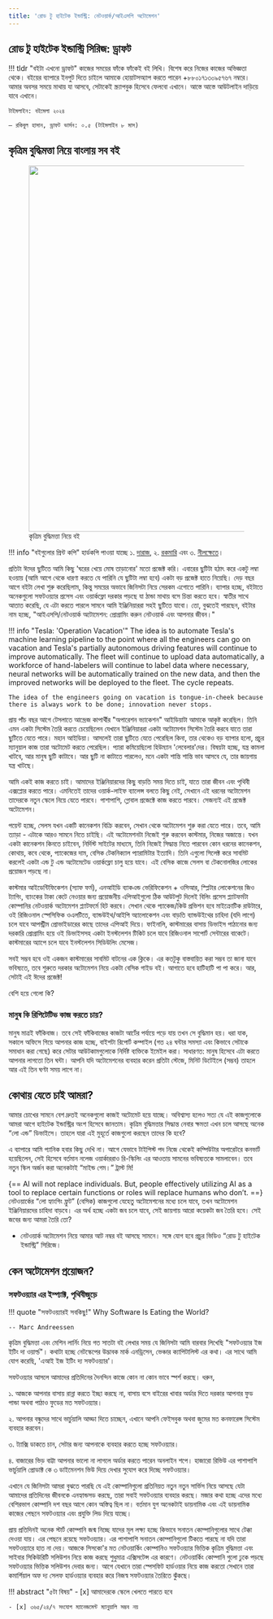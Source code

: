 ```yaml
---
title: 'রোড টু হাইটেক ইন্ডাস্ট্রি: নেটওয়ার্ক/আইএসপি অটোমেশন'
---
```


## রোড টু হাইটেক ইন্ডাস্ট্রি সিরিজ: ড্রাফট

!!! tldr "বইটা এখনো ড্রাফট"
    কাজের সময়ের ফাঁকে ফাঁকেই বই লিখি। বিশেষ করে নিজের কাজের অভিজ্ঞতা থেকে। বইয়ের ব্যাপারে ইনপুট দিতে চাইলে আমাকে হোয়াটসঅ্যাপ করতে পারেন +৮৮০১৭১৩০৯৫৭৬৭ নম্বরে। আমার অবসর সময়ে মাথায় যা আসবে, সেটাকেই স্ক্র্যাপবুক হিসেবে ফেলবো এখানে। আস্তে আস্তে আউটলাইন দাড়িয়ে যাবে এখানে।

    টাইমলাইন: বইমেলা ২০২৪
    
    – রকিবুল হাসান, ড্রাফট ভার্সন: ০.৫ (টাইমলাইন ৮ মাস)

## কৃত্রিম বুদ্ধিমত্তা নিয়ে বাংলায় সব বই

<figure>
  <img src="https://aiwithr.github.io/images/test4.jpg" width="720" />
  <figcaption>কৃত্রিম বুদ্ধিমত্তা নিয়ে বই</figcaption>
</figure>

!!! info "বইগুলোর প্রিন্ট কপি"
    হার্ডকপি পাওয়া যাচ্ছে ১. [দারাজ](https://www.daraz.com.bd/by-i183401682-s1127702944.html), ২. [রকমারি](https://www.rokomari.com/book/215389/) এবং ৩. [নীলক্ষেতে](https://www.facebook.com/ManikLibraryOnline/posts/3936571543102870)।

প্রতিটা ঈদের ছুটিতে আমি কিছু 'ঘরের খেয়ে মোষ তাড়ানোর' মতো প্রজেক্ট করি। এবারের ছুটিটা হঠাৎ করে একটু লম্বা হওয়ায় (আমি আগে থেকে ধারণা করতে যে পারিনি যে ছুটিটা লম্বা হবে) একটা বড় প্রজেক্ট হাতে নিয়েছি। দেড় বছর আগে বইটা লেখা শুরু করেছিলাম, কিন্তু সময়ের অভাবে জিনিসটা নিয়ে সেরকম এগোতে পারিনি। ব্যাপার হচ্ছে, বইটাতে অনেকগুলো সফটওয়্যার প্রসেস এবং ওয়ার্কফ্লো দরকার পড়ছে যা ঠান্ডা মাথায় বসে চিন্তা করতে হবে। স্বাতীর সাথে আতাত করেছি, যে এটা করতে পারলে সামনে আমি ইঞ্জিনিয়াররা সহই ছুটিতে যাবো। তো, বুঝতেই পারছেন, বইটার নাম হচ্ছে, "আইএসপি/নেটওয়ার্ক অটোমেশন: প্রোগ্রামিং করুন নেটওয়ার্ক এবং আপনার জীবন।"

!!! info "Tesla: 'Operation Vacation'"
    The idea is to automate Tesla's machine learning pipeline to the point where all the engineers can go on vacation and Tesla's partially autonomous driving features will continue to improve automatically. The fleet will continue to upload data automatically, a workforce of hand-labelers will continue to label data where necessary, neural networks will be automatically trained on the new data, and then the improved networks will be deployed to the fleet. The cycle repeats.

    The idea of the engineers going on vacation is tongue-in-cheek because there is always work to be done; innovation never stops.

প্রায় পাঁচ বছর আগে টেসলাতে আন্দ্রেজ কাপার্থীর "অপারেশন ভ্যাকেশন" আইডিয়াটা আমাকে আকৃষ্ট করেছিল। তিনি এমন একটা সিস্টেম তৈরি করতে চেয়েছিলেন যেখানে ইঞ্জিনিয়াররা একটা অটোমেশন সিস্টেম তৈরি করবে যাতে তারা ছুটিতে যেতে পারে। মহান আইডিয়া। আসলেই তারা ছুটিতে যেতে পেরেছিল কিনা, তার থেকেও বড় ব্যাপার হলো, প্রচুর ম্যানুয়াল কাজ তারা অটোমেট করতে পেরেছিল। প্যারা কমিয়েছিলো হিউম্যান 'লেবেলার'দের। বিষয়টা হচ্ছে, যন্ত্র কামলা খাটবে, আর মানুষ ছুটি কাটাবে। আর ছুটি না কাটাতে পারলেও, মনে একটা শান্তি শান্তি ভাব আসবে যে, তার জায়গায় যন্ত্র খাটছে।

আমি একই কাজ করতে চাই। আমাদের ইঞ্জিনিয়ারদের কিছু বাড়তি সময় দিতে চাই, যাতে তারা জীবন এবং পৃথিবী এক্সপ্লোর করতে পারে। এমনিতেই তাদের ওয়ার্ক-লাইফ ব্যালেন্স বলতে কিছু নেই, সেখানে এই ধরনের অটোমেশন তাদেরকে নতুন স্কেলে নিয়ে যেতে পারবে। পাশাপাশি, গ্লোবাল প্রজেক্টে কাজ করতে পারবে। সেজন্যই এই প্রজেক্ট অটোমেশন।

পয়েন্ট হচ্ছে, সেলস যখন একটি কানেকশন বিক্রি করবেন, সেখান থেকে অটোমেশন শুরু করা যেতে পারে। তবে, আমি ত্যাড়া - এটাকে আরও সামনে নিতে চাইছি। এই অটোমেশনটা নিজেই শুরু করবেন কাস্টমার, নিজের অজান্তে। যখন একটা কানেকশন কিনতে চাইবেন, নির্দিস্ট সাইটের মাধ্যমে, তিনি নিজেই সিদ্ধান্ত নিতে পারবেন কোন ধরনের কানেকশন, কোথায়, কবে থেকে, প্যাকেজের দাম, বেসিক টেকনিক্যাল প্যারামিটার ইত্যাদি। তিনি এগুলো সিলেক্ট করে সাবমিট করলেই একটা এন্ড টু এন্ড অটোমেটেড ওয়ার্কফ্লো চালু হয়ে যাবে। এই বেসিক কাজে সেলস বা টেকনোলজির লোকের প্রয়োজন পড়ছে না।

কাস্টমার আইডেন্টিফিকেশন (স্যাফ ফর্ম), এনআইডি ব্যাকএন্ড ভেরিফিকেশন + ওসিআর, স্প্লিটার লোকেশনের জিও ট্যাগিং, ব্যাংকের টাকা কেটে নেওয়ার জন্য প্রয়োজনীয় এপিআইগুলো ঠিক আউটপুট দিলেই বিলিং প্রসেস প্ল্যাটফর্মটা কোম্পানির নেটওয়ার্ক অটোমেশন প্ল্যাটফর্মে হিট করবে। সেখান থেকে প্যাকেজ/কিউ প্রভিশন হবে মাইক্রোটিক রাউটারে, ওই রিজিওনাল স্পেসিফিক ওএলটিতে, ব্যান্ডউইথ/আইপি অ্যালোকেশন এবং বাড়তি ব্যান্ডউইথের চাহিদা (যদি লাগে) চলে যাবে আপস্ট্রীম প্রোভাইডারের কাছে তাদের এপিআই দিয়ে। ফাইনালি, কাস্টমারের বাসায় ডিভাইস পাঠানোর জন্য দরকারি প্রোগ্রামিং হয়ে ওই ডিভাইসসহ একটা ইনস্টলেশন টিকিট চলে যাবে রিজিওনাল সাপোর্ট সেন্টারের বাকেটে। কাস্টমারের অ্যাপে চলে যাবে ইনস্টলেশন সিডিউলিং মেসেজ।

সবই সম্ভব হবে ওই একজন কাস্টমারের সাবমিট বাটনের এক ক্লিকে। এর কতটুকু বাস্তবায়িত করা সম্ভব তা  জানা যাবে ভবিষ্যতে, তবে শুরুতে দরকার অটোমেশন নিয়ে একটা বেসিক গাইড বই। আগাতে হবে হাটিহাটি পা পা করে। আর, সেটাই এই ঈদের প্রজেক্ট!

বেশি হয়ে গেলো কি?

### মানুষ কি রিপিটেটিভ কাজ করতে চায়?

মানুষ মাত্রই ফাঁকিবাজ। তবে সেই ফাঁকিবাজের কাজটা আর্টের পর্যায়ে পড়ে যায় তখন সে বুদ্ধিমান হয়। ধরা যাক, সকালে অফিসে গিয়ে আপনার কাজ হচ্ছে, বাইশটা রিপোর্ট কম্পাইল (গত ২৪ ঘন্টার সমস্যা এবং কিভাবে সেটাকে সমাধান করা গেছে) করে সেটার আউটকামগুলোকে নির্দিষ্ট ব্যক্তিকে ইমেইল করা। সাধারণত: মানুষ হিসেবে এটা করতে আপনার লাগতো তিন ঘন্টা। আপনি যদি অটোমেশনের ব্যবহার করেন প্রতিটা স্টেজে, মিনিট ডিটেইলে (সম্ভব) তাহলে আর এই তিন ঘণ্টা সময় লাগে না। 

## কোথায় যেতে চাই আমরা?

আমার চোখের সামনে বেশ দ্রুতই অনেকগুলো কাজই অটোমেট হয়ে যাচ্ছে। অবিশ্বাস্য হলেও সত্য যে এই কাজগুলোকে আমরা আগে হাইটেক ইন্ডাস্ট্রির অংশ হিসেবে জানতাম। কৃত্রিম বুদ্ধিমত্তার সিদ্ধান্ত নেবার ক্ষমতা এখন চলে আসছে অনেক “লো এন্ড” ডিভাইসে। তাহলে যারা এই মুহূর্তে কাজগুলো করছেন তাদের কি হবে?

এ ব্যাপারে আমি প্যানিক হবার কিছু দেখি না। আগে যেভাবে টাইপিস্ট পদ নিজে থেকেই কম্পিউটার অপারেটরে কনভার্ট হয়েছিলেন, সেই হিসেবে বর্তমান নলেজ ওয়ার্কাররাও রি-স্কিলিং এর আওতায় সামনের ভবিষ্যতকে সামলাবেন। তবে নতুন স্কিল অর্জন করা অনেকটাই “মাইন্ড গেম।” ট্রাস্ট মি!

{== AI will not replace individuals. But, people effectively utilizing AI as a tool to replace certain functions or roles will replace humans who don’t. ==} নেটওয়ার্কের “লো হ্যাংগিং ফ্রুট” (বেসিক) কাজগুলো যেহেতু অটোমেশনের মধ্যে চলে যাবে, তখন অটোমেশন ইঞ্জিনিয়ারদের চাহিদা বাড়বে। এর অর্থ হচ্ছে একটা জব চলে যাবে, সেই জায়গায় আরো কয়েকটা জব তৈরি হবে। সেই জবের জন্য আমরা তৈরি তো?

* নেটওয়ার্ক অটোমেশন নিয়ে আমার আট নম্বর বই আসছে সামনে। সঙ্গে যোগ হবে প্রচুর ভিডিও “রোড টু হাইটেক ইন্ডাস্ট্রি” সিরিজে।

<!-- {==

সরকারে থাকার সময়ে 'উন্নততর' প্রযুক্তির জন্য একরকম প্রায় চষে ফেলেছিলাম প্রযুক্তিতে শীর্ষে থাকা দেশগুলোকে। তখন একটা 'রিয়েলাইজেশন' এলো, উন্নত বিশ্বের জন্য উন্নততর প্রযুক্তি যতটুকু দরকার, তার থেকে বেশি দরকার আমাদের দেশে। একমাত্র উন্নততর প্রযুক্তিই পারবে আমাদের সমসাময়িক সমস্যাগুলো মেটাতে। উন্নতর প্রযুক্তি এখন মানুষ থেকেও বুদ্ধিমান, কারণ মানুষই তৈরি করেছে 'উন্নততর বুদ্ধিমত্তা' যাতে মানুষের ভুলে সিস্টেমের যাতে ক্ষতি না হয়।

মানুষকে বের করে আনতে হবে 'সার্ভিস লুপ' থেকে। মানুষ কখনোই আরেকজন মানুষকে উন্নত ধরনের সেবা দিতে পারবেন না (বৃদ্ধ মানুষ ছাড়া)। সেটাই সত্য। উন্নত বিশ্বে 'মধ্যম' প্রযুক্তি (যেখানে এখনো কিছু মানুষ আছেন) থেকে যেই মাইগ্রেশনটা লাগছে, সেটা আমাদের দরকার পড়ছে না। এটাই 'লিপ ফ্রগিং' এর বড় সুবিধা। এছাড়া সবারই প্রযুক্তি জানার প্রয়োজন নেই, প্রযুক্তি জানবেন ডিজাইনাররা। বাকিরা হবেন প্রযুক্তির ব্যবহারকারী। জনগণ কথা বলবেন (সেবা গ্রহণ করবেন) সিস্টেমের সাথে। মানুষের সাথে নয়। মনে পড়ে, কবে শেষ দিয়েছিলেন আপনার ডিজিটাল ব্যাংকে?

আমাদের বিশাল জনশক্তিকে বিশাল স্কেলে, সময় মত সার্ভিস দিতে চাইলে উন্নততর প্রযুক্তি ছাড়া গতি নেই। উন্নত বিশ্বে পুরো দেশে যত মানুষ, তার থেকে বেশি মানুষ থাকেন আমাদের একটা শহরে। উন্নততর প্রযুক্তি ছাড়া সময় ক্ষেপন করা কাগুজে ম্যানুয়াল পদ্ধতিতে এত মানুষের সেবা প্রদান সম্ভব না। যেকোনো এক মানুষের মর্জির উপরে বসে থাকতে হবে না একটা সেবা পাবার ক্ষেত্রে।

একজন মানুষ রাষ্ট্রের কাছে কি চান? ভালোভাবে বেঁচে থাকার জন্য যা কিছুর প্রয়োজন সেটার যোগান তৈরি করে রাখবে রাষ্ট্র। সেগুলোকে শেষ বয়সে যোগান দিলে আবার হবে না, দিতে হবে সময় মতো। অন্ন, অস্ত্র, বাসস্থান, শিক্ষা, চিকিৎসা, অর্থাৎ মধ্যম একটা লিভিং স্ট্যান্ডার্ড 'মেনটেইন' করার জন্য সুযোগ তৈরি করে দেবে রাষ্ট্র। যারা আরো বেশী কষ্ট করবেন তারা এগিয়ে থাকবেন মধ্যম স্ট্যান্ডার্ড থেকে।

সেই সুযোগের দশটা 'এলিমেন্ট' নিয়ে আমি লিখেছিলাম 'কৃত্রিম বুদ্ধিমত্তায় মানবিক রাষ্ট্র' বইটা। বিশ্বাস করুন, উন্নত প্রযুক্তির প্রায় সবগুলো এলিমেন্টই আছে আমাদের দেশে। দরকার 'বুঝদার' সমন্বয়ের। দরকার একজন ডিজিটাল আর্কিটেক্টের, যিনি "ওরকেস্ট্রেট" করবেন এই ম্যাসিভ ডিজাইন। তবে শুরুতেই দরকার সব কিছুর সাথে 'ডিজিটাল আইডেন্টিফিকেশনে'র ইন্টিগ্রেশন। ম্যাজিক টাচ বিগিন্স হিয়ার। দেশকে চালাবে বিশালাকার সফটওয়্যার, যেটা মানুষের স্বার্থ রক্ষায় আপসহীন। এগুলো হবে কিভাবে, স্বল্প সময়ে?

অটোমেশন।

==} -->

## কেন অটোমেশন প্রয়োজন?

### সফটওয়্যার এর ইম্প্যাক্ট, পৃথিবীজুড়ে

!!! quote "সফটওয়্যারই সবকিছু!"
    Why Software Is Eating the World?

    -- Marc Andreessen

কৃত্রিম বুদ্ধিমত্তা এবং মেশিন লার্নিং নিয়ে গত সাতটা বই লেখার সময় যে জিনিসটা আমি বারবার লিখেছি "সফটওয়্যার ইজ ইটিং দা ওয়ার্ল্ড"। কথাটা হচ্ছে নেটস্কেপের উদ্ভাবক মার্ক এনড্রিসেন, ভেঞ্চার ক্যাপিটালিস্ট এর কথা। এর সাথে আমি যোগ করেছি, 'এআই ইজ ইটিং দ্য সফটওয়্যার'।

সফটওয়্যার আসলে আমাদের প্রতিদিনের দৈনন্দিন কাজে কোন না কোন ভাবে স্পর্শ করছে। ধরুন,

১. আজকে আপনার বাসায় রান্না করতে ইচ্ছা করছে না, বাসায় বসে বাইরের খাবার অর্ডার দিতে দরকার আপনার ফুড পান্ডা অথবা পাঠাও ফুডের মত সফটওয়্যার।

২. আপনার বন্ধুদের সাথে ভার্চুয়ালি আড্ডা দিতে চাচ্ছেন, এখানে আপনি ফেইসবুক অথবা জুমের মত কনফারেন্স সিস্টেম ব্যবহার করবেন।

৩. ট্যাক্সি ডাকতে চান, সেটার জন্য আপনাকে ব্যবহার করতে হচ্ছে সফটওয়্যার। 

৪. বাজারের ভিড় বাট্টা আপনার ভালো না লাগলে অর্ডার করতে পারেন অনলাইন শপে। হাজারো রিভিউ এর পাশাপাশি ভার্চুয়ালি প্রোডাক্ট কে ৩ ডাইমেনশন ভিউ দিয়ে দেখার সুযোগ করে দিচ্ছে সফটওয়্যার।

এখানে যে জিনিসটা আমরা বুঝতে পারছি যে এই কোম্পানিগুলো প্রতিনিয়ত নতুন নতুন সার্ভিস নিয়ে আসছে যেটা আমাদের প্রতিদিনের জীবনকে এনহ্যান্ডসড করছে, তারা সবাই সফটওয়্যার ব্যবহার করছে। মজার কথা হচ্ছে এদের মধ্যে বেশিরভাগ কোম্পানি দশ বছর আগে কোন অস্তিত্ব ছিল না। বর্তমান যুগ অনেকটাই ডায়নামিক এবং এই ডায়নামিক কাজের পেছনে সফটওয়্যার এবং প্রযুক্তি লিড দিয়ে যাচ্ছে। 

প্রায় প্রতিদিনই অনেক স্টার্ট কোম্পানি জন্ম নিচ্ছে যাদের মূল লক্ষ্য হচ্ছে কিভাবে সনাতন কোম্পানিগুলোর সাথে টেক্কা দেওয়া যায়। এর পেছনে রয়েছে সফটওয়্যার। এর পাশাপাশি সনাতন কোম্পানিগুলো টিকতে পারছে না যদি তারা সফটওয়্যারে হাত না দেয়। আজকে সিসকো'র মত নেটওয়ার্কিং কোম্পানিও সফটওয়্যার ভিত্তিক কৃত্রিম বুদ্ধিমত্তা এবং সাইবার সিকিউরিটি সলিউশন নিয়ে কাজ করছে শুধুমাত্র এক্সিসটেন্স এর কারণে। নেটওয়ার্কিং কোম্পানি গুলো ঢুকে পড়ছে সফটওয়্যার ভিত্তিক সলিউশন দেবার জন্য। আগে যেখানে তারা স্পেসফিট হার্ডওয়ার নিয়ে কাজ করতো সেখানে তারা কমার্শিয়াল অফ দ্য সেলফ হার্ডওয়্যার ব্যবহার করে নিজস্ব সফটওয়্যার তৈরিতে ঝুঁকছে।

!!! abstract "৫টা বিষয়"
    - [x] আমাদেরকে স্কেলে খেলতে পারতে হবে
  
    - [x] ৩৬৫/২৪/৭ সংযোগ ম্যানেজমেন্ট ম্যানুয়ালি সম্ভব নয়
    
<!---
    - [x] 
    
    - [x] 
    
    - [x] 

    - [x] 
  
    - [x] 

    - [x] 
    
    - [x] 

-->

[^৪]: আমার কাছে প্রচুর ডাটা থাকলেও সেটাকে ব্যবহার করছি না, গদ্যের যাতে ছন্দপতন না হয়। 

[^৫]: সামনে আসবে।
